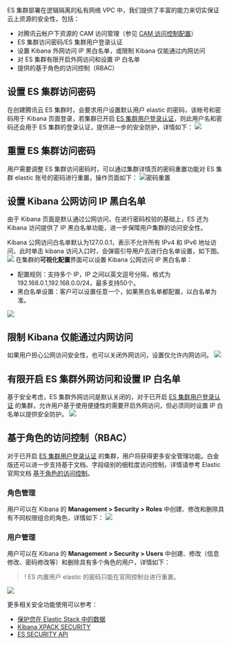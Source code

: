 ES 集群部署在逻辑隔离的私有网络 VPC 中，我们提供了丰富的能力来切实保证云上资源的安全性，包括：
- 对腾讯云帐户下资源的 CAM 访问管理（参见 [CAM 访问控制配置](https://cloud.tencent.com/document/product/845/19550)）
- ES 集群访问密码/ES 集群用户登录认证
- 设置 Kibana 外网访问 IP 黑白名单，或限制 Kibana 仅能通过内网访问
- 对 ES 集群有限开启外网访问和设置 IP 白名单
- 提供的基于角色的访问控制（RBAC）

## 设置 ES 集群访问密码
在创建腾讯云 ES 集群时，会要求用户设置默认用户 elastic 的密码，该帐号和密码用于 Kibana 页面登录，若集群已开启 [ES 集群用户登录认证](https://cloud.tencent.com/document/product/845/42868)，则此用户名和密码还会用于 ES 集群的登录认证，提供进一步的安全防护，详情如下：
![](https://main.qcloudimg.com/raw/a6bf26dc63191403fe0a9e5b7a69d663.png)

## 重置 ES 集群访问密码
用户需要调整 ES 集群访问密码时，可以通过集群详情页的密码重置功能对 ES 集群 elastic 账号的密码进行重置，操作页面如下：
![密码重置](https://main.qcloudimg.com/raw/ddc3819595b60656c21c8f93349f31f0.png)

## 设置 Kibana 公网访问 IP 黑白名单
由于 Kibana 页面是默认通过公网访问，在进行密码校验的基础上，ES 还为 Kibana 访问提供了 IP 黑白名单功能，进一步保障用户集群的访问安全性。

Kibana 公网访问白名单默认为127.0.0.1，表示不允许所有 IPv4 和 IPv6 地址访问，此时单击 kibana 访问入口时，会弹窗引导用户去进行白名单设置，如下图。
![](https://qcloudimg.tencent-cloud.cn/raw/2cac2b9b82c12b64b5da98d63d9d298f.png)
在集群的**可视化配置**界面可以设置 Kibana 公网访问 IP 黑白名单：
- 配置规则：支持多个 IP，IP 之间以英文逗号分隔，格式为192.168.0.1,192.168.0.0/24，最多支持50个。
- 黑白名单设置：客户可以设置任意一个，如果黑白名单都配置，以白名单为准。

![](https://qcloudimg.tencent-cloud.cn/raw/6ca6bf3b9b7417f9291207494903f550.png)

## 限制 Kibana 仅能通过内网访问
如果用户担心公网访问安全性，也可以关闭外网访问，设置仅允许内网访问。
![](https://qcloudimg.tencent-cloud.cn/raw/84f663cc32800d8a40ed6853e4ccbfb4.png)

## 有限开启 ES 集群外网访问和设置 IP 白名单

基于安全考虑，ES 集群外网访问是默认关闭的，对于已开启 [ES 集群用户登录认证](https://cloud.tencent.com/document/product/845/42868) 的集群，允许用户基于使用便捷性的需要开启外网访问，但必须同时设置 IP 白名单以提供安全防护。
![](https://main.qcloudimg.com/raw/9a5888a6532da74b4a8def5f78fead62.png)

## 基于角色的访问控制（RBAC）

对于已开启 [ES 集群用户登录认证](https://cloud.tencent.com/document/product/845/42868) 的集群，用户将获得更多安全管理功能。白金版还可以进一步支持基于文档、字段级别的细粒度访问控制，详情请参考 Elastic 官网文档 [基于角色的访问控制](https://www.elastic.co/guide/en/elasticsearch/reference/current/authorization.html)。

### 角色管理

用户可以在 Kibana 的 **Management > Security > Roles** 中创建、修改和删除具有不同权限组合的角色，详情如下：
![](https://main.qcloudimg.com/raw/22af168b4bab7271f2b6ca4f76a3cd48.jpg)

### 用户管理

用户可以在 Kibana 的 **Management > Security > Users** 中创建、修改（信息修改、密码修改等）和删除具有多个角色的用户，详情如下：

> ! ES 内置用户 elastic 的密码只能在官网控制台进行重置。
> 
![](https://main.qcloudimg.com/raw/81241d5ba1c5cb6303fde291d931d7bd.png)

更多相关安全功能使用可以参考：
- [保护您在 Elastic Stack 中的数据](https://www.elastic.co/what-is/elastic-stack-security) 
- [Kibana XPACK SECURITY](https://www.elastic.co/guide/en/kibana/current/xpack-security.html)
- [ES SECURITY API](https://www.elastic.co/guide/en/elasticsearch/reference/current/security-api.html)
